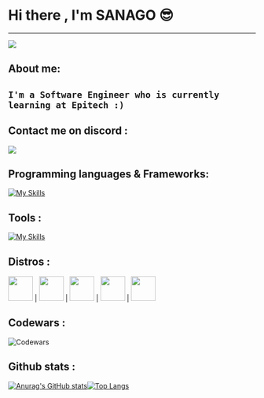 # Hi there , I'm SANAGO 😎
---
<img src="https://wallpaperaccess.com/full/2825724.gif">

## About me:

`I'm a Software Engineer who is currently learning at Epitech :)`
---

## Contact me on discord :
<img src="https://discord.c99.nl/widget/theme-4/665623097973669888.png">

## Programming languages & Frameworks:
[![My Skills](https://skillicons.dev/icons?i=c,js,html,css,sass,nodejs,react,electron)](https://skillicons.dev)

## Tools :
[![My Skills](https://skillicons.dev/icons?i=vscode,visualstudio,mongodb,neovim)](https://skillicons.dev)

## Distros :
<p>
<img src="https://upload.wikimedia.org/wikipedia/commons/3/35/Tux.svg" height=50px width=50px> | 
<img src="https://upload.wikimedia.org/wikipedia/commons/9/9a/Xubuntu_Icon.svg" height=50px width=50px> | 
<img src="https://duckduckgo.com/i/3a8cda34.png" height=50px width=50px> | 
<img src="https://cdn.icon-icons.com/icons2/1508/PNG/512/distributorlogoarchlinux_103805.png" height=50px width=50px> | 
<img src="https://upload.wikimedia.org/wikipedia/commons/3/3f/Fedora_logo.svg" height=50px width=50px>
</p>

## Codewars :
![Codewars](https://www.codewars.com/users/SANAGOdev/badges/large)

## Github stats :
<div style="display: flex;">
    <a href="https://github.com/anuraghazra/github-readme-stats">
        <img src="https://github-readme-stats-git-masterrstaa-rickstaa.vercel.app/api?username=SANAGOdev&show_icons=true&include_all_commits=true&count_private=true&theme=tokyonight" alt="Anurag's GitHub stats">
    </a>
    <a href="https://github.com/anuraghazra/github-readme-stats">
        <img src="https://github-readme-stats-git-masterrstaa-rickstaa.vercel.app/api/top-langs/?username=SANAGOdev&&theme=tokyonight&layout=compact&langs_count=10" alt="Top Langs"">
    </a>
</div>

